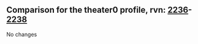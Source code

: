 ## Comparison for the theater0 profile, rvn: [2236](https://github.com/PRO100KatYT/FortniteProfileRevisions/tree/main/profiles/theater0/2236%20theater0.json)-[2238](https://github.com/PRO100KatYT/FortniteProfileRevisions/tree/main/profiles/theater0/2238%20theater0.json)

No changes
